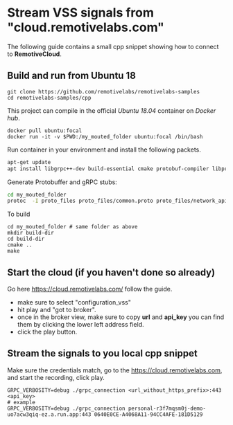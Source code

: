 # Stream VSS signals from "cloud.remotivelabs.com"

The following guide contains a small cpp snippet showing how to connect to **RemotiveCloud**.
## Build and run from Ubuntu 18

    git clone https://github.com/remotivelabs/remotivelabs-samples
    cd remotivelabs-samples/cpp 

This project can compile in the official _Ubuntu 18.04_ container on _Docker hub_.

    docker pull ubuntu:focal
    docker run -it -v $PWD:/my_mouted_folder ubuntu:focal /bin/bash

Run container in your environment and install the following packets.

```sh
apt-get update
apt install libgrpc++-dev build-essential cmake protobuf-compiler libprotobuf-dev protobuf-compiler-grpc
```

Generate Protobuffer and gRPC stubs:

```sh
cd my_mouted_folder
protoc  -I proto_files proto_files/common.proto proto_files/network_api.proto --cpp_out=proto_files --grpc_out=proto_files --plugin=protoc-gen-grpc=`which grpc_cpp_plugin`
```

To build
```
cd my_mouted_folder # same folder as above
mkdir build-dir
cd build-dir
cmake ..
make
```


## Start the cloud (if you haven't done so already)

Go here https://cloud.remotivelabs.com/ follow the guide.
- make sure to select "configuration_vss"
- hit play and "got to broker". 
- once in the broker view, make sure to copy **url** and **api_key** you can find them by clicking the lower left address field.
- click the play button.

## Stream the signals to you local cpp snippet

Make sure the credentials match, go to the https://cloud.remotivelabs.com, and start the recording, click play.

```
GRPC_VERBOSITY=debug ./grpc_connection <url_without_https_prefix>:443 <api_key>
# example
GRPC_VERBOSITY=debug ./grpc_connection personal-r3f7mqsm0j-demo-uo7acw3qiq-ez.a.run.app:443 0640E0CE-A4068A11-94CC4AFE-181D5129
```

